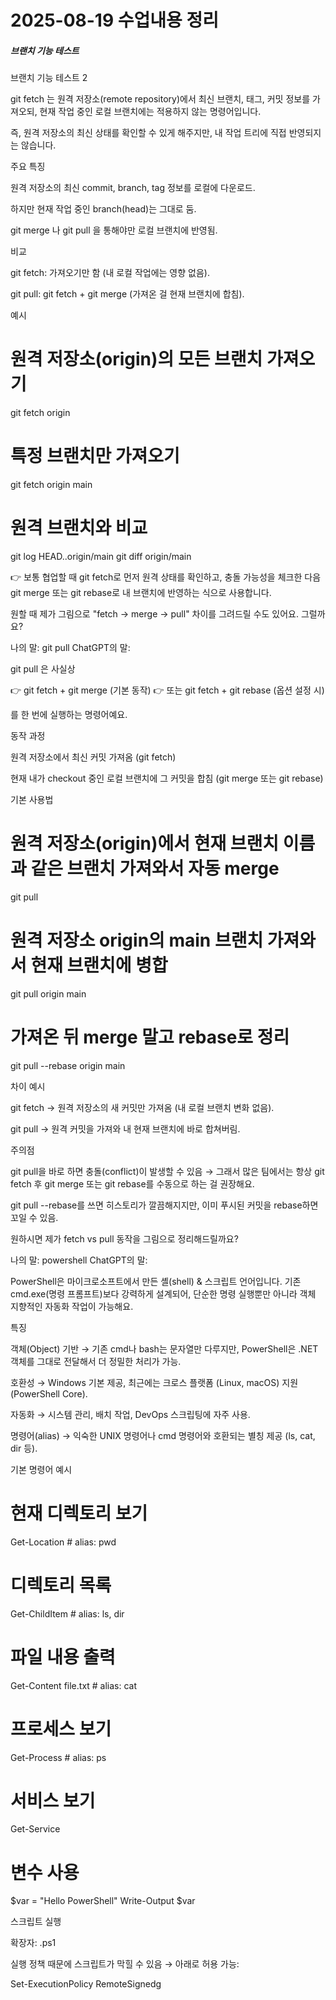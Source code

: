 # 2025-08-19 수업내용 정리 

##### 브랜치 기능 테스트
브랜치 기능 테스트 2

git fetch 는 원격 저장소(remote repository)에서 최신 브랜치, 태그, 커밋 정보를 가져오되, 현재 작업 중인 로컬 브랜치에는 적용하지 않는 명령어입니다.

즉, 원격 저장소의 최신 상태를 확인할 수 있게 해주지만, 내 작업 트리에 직접 반영되지는 않습니다.

주요 특징

원격 저장소의 최신 commit, branch, tag 정보를 로컬에 다운로드.

하지만 현재 작업 중인 branch(head)는 그대로 둠.

git merge 나 git pull 을 통해야만 로컬 브랜치에 반영됨.

비교

git fetch: 가져오기만 함 (내 로컬 작업에는 영향 없음).

git pull: git fetch + git merge (가져온 걸 현재 브랜치에 합침).

예시
# 원격 저장소(origin)의 모든 브랜치 가져오기
git fetch origin

# 특정 브랜치만 가져오기
git fetch origin main

# 원격 브랜치와 비교
git log HEAD..origin/main
git diff origin/main


👉 보통 협업할 때 git fetch로 먼저 원격 상태를 확인하고, 충돌 가능성을 체크한 다음 git merge 또는 git rebase로 내 브랜치에 반영하는 식으로 사용합니다.

원할 때 제가 그림으로 "fetch → merge → pull" 차이를 그려드릴 수도 있어요. 그럴까요?

나의 말:
git pull
ChatGPT의 말:

git pull 은 사실상

👉 git fetch + git merge (기본 동작)
👉 또는 git fetch + git rebase (옵션 설정 시)

를 한 번에 실행하는 명령어예요.

동작 과정

원격 저장소에서 최신 커밋 가져옴 (git fetch)

현재 내가 checkout 중인 로컬 브랜치에 그 커밋을 합침 (git merge 또는 git rebase)

기본 사용법
# 원격 저장소(origin)에서 현재 브랜치 이름과 같은 브랜치 가져와서 자동 merge
git pull

# 원격 저장소 origin의 main 브랜치 가져와서 현재 브랜치에 병합
git pull origin main

# 가져온 뒤 merge 말고 rebase로 정리
git pull --rebase origin main

차이 예시

git fetch
→ 원격 저장소의 새 커밋만 가져옴 (내 로컬 브랜치 변화 없음).

git pull
→ 원격 커밋을 가져와 내 현재 브랜치에 바로 합쳐버림.

주의점

git pull을 바로 하면 충돌(conflict)이 발생할 수 있음 → 그래서 많은 팀에서는 항상 git fetch 후 git merge 또는 git rebase를 수동으로 하는 걸 권장해요.

git pull --rebase를 쓰면 히스토리가 깔끔해지지만, 이미 푸시된 커밋을 rebase하면 꼬일 수 있음.

원하시면 제가 fetch vs pull 동작을 그림으로 정리해드릴까요?

나의 말:
powershell
ChatGPT의 말:

PowerShell은 마이크로소프트에서 만든 셸(shell) & 스크립트 언어입니다.
기존 cmd.exe(명령 프롬프트)보다 강력하게 설계되어, 단순한 명령 실행뿐만 아니라 객체 지향적인 자동화 작업이 가능해요.

특징

객체(Object) 기반
→ 기존 cmd나 bash는 문자열만 다루지만, PowerShell은 .NET 객체를 그대로 전달해서 더 정밀한 처리가 가능.

호환성
→ Windows 기본 제공, 최근에는 크로스 플랫폼 (Linux, macOS) 지원 (PowerShell Core).

자동화
→ 시스템 관리, 배치 작업, DevOps 스크립팅에 자주 사용.

명령어(alias)
→ 익숙한 UNIX 명령어나 cmd 명령어와 호환되는 별칭 제공 (ls, cat, dir 등).

기본 명령어 예시
# 현재 디렉토리 보기
Get-Location     # alias: pwd

# 디렉토리 목록
Get-ChildItem    # alias: ls, dir

# 파일 내용 출력
Get-Content file.txt   # alias: cat

# 프로세스 보기
Get-Process     # alias: ps

# 서비스 보기
Get-Service

# 변수 사용
$var = "Hello PowerShell"
Write-Output $var

스크립트 실행

확장자: .ps1

실행 정책 때문에 스크립트가 막힐 수 있음 → 아래로 허용 가능:


Set-ExecutionPolicy RemoteSignedg